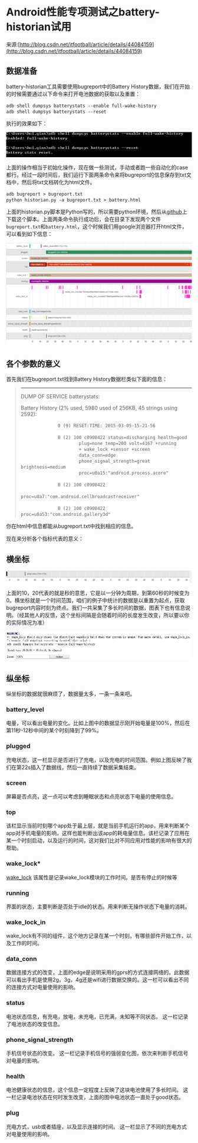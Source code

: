 #  Android性能专项测试之battery-historian试用

来源:[http://blog.csdn.net/itfootball/article/details/44084159](http://blog.csdn.net/itfootball/article/details/44084159)

## 数据准备

battery-historian工具需要使用bugreport中的Battery History数据，我们在开始的时候需要通过以下命令来打开电池数据的获取以及重置：

```
adb shell dumpsys batterystats --enable full-wake-history
adb shell dumpsys batterystats --reset
```

执行的效果如下：

![](1/1.png)

上面的操作相当于初始化操作，现在做一些测试，手动或者跑一些自动化的case都行。经过一段时间后，我们运行下面两条命令来将bugreport的信息保存到txt文档中，然后将txt文档转化为html文件。

```
adb bugreport > bugreport.txt
python historian.py -a bugreport.txt > battery.html
```

上面的historian.py脚本是Python写的，所以需要python环境，然后从[github](https://github.com/google/battery-historian)上下载这个脚本。上面两条命令执行成功后，会在目录下发现两个文件 `bugreport.txt`和`battery.html`，这个时候我们用google浏览器打开html文件，可以看到如下信息：

![](1/2.png)

## 各个参数的意义

首先我们在bugreport.txt找到Battery History数据栏类似下面的信息：

> ----------------------------------------------------
> 
> DUMP OF SERVICE batterystats:
> 
> Battery History (2% used, 5980 used of 256KB, 45 strings using 2592):
>
>                   0 (9) RESET:TIME: 2015-03-05-15-21-56
>
>                   0 (2) 100 c0900422 status=discharging health=good 
> 							plug=none temp=200 volt=4167 +running 
> 							+ wake_lock +sensor +screen 
> 							data_conn=edge 
> 							phone_signal_strength=great brightness=medium 
> 							proc=u0a15:"android.process.acore"
>
>                   0 (2) 100 c0900422 
> 							proc=u0a7:"com.android.cellbroadcastreceiver"
>
>                   0 (2) 100 c0900422 proc=u0a53:"com.android.gallery3d"
> 

你在html中信息都能从bugreport.txt中找到相应的信息。 

现在来分析各个指标代表的意义：

## 横坐标

![](1/3.png)

上面的10，20代表的就是秒的意思，它是以一分钟为周期，到第60秒的时候变为0。横坐标就是一个时间范围，咱们的例子中统计的数据是以重置为起点，获取bugreport内容时刻为终点。我们一共采集了多长时间的数据，图表下也有信息说明。（经其他人的反馈，这个坐标间隔是会随着时间的长度发生改变，所以要以你的实际情况为准）

![](1/4.png)

## 纵坐标

纵坐标的数据就很麻烦了，数据量太多，一条一条来吧。

### battery_level

电量，可以看出电量的变化。比如上图中的数据显示刚开始电量是100%，然后在第11秒-12秒中间的某个时刻降到了99%。

### plugged

充电状态，这一栏显示是否进行了充电，以及充电的时间范围。例如上图反映了我们在第22s插入了数据线，然后一直持续了数据采集结束。

### screen

屏幕是否点亮，这一点可以考虑到睡眠状态和点亮状态下电量的使用信息。

### top

该栏显示当前时刻哪个app处于最上层，就是当前手机运行的app，用来判断某个app对手机电量的影响，这样也能判断出该app的耗电量信息。该栏记录了应用在某一个时刻启动，以及运行的时间，这对我们比对不同应用对性能的影响有很大的帮助。

### wake_lock*

[wake_lock](http://blog.csdn.net/g_salamander/article/details/7978772) 该属性是记录wake_lock模块的工作时间。是否有停止的时候等

### running

界面的状态，主要判断是否处于idle的状态。用来判断无操作状态下电量的消耗。

### wake_lock_in

wake_lock有不同的组件，这个地方记录在某一个时刻，有哪些部件开始工作，以及工作的时间。

### data_conn

数据连接方式的改变，上面的edge是说明采用的gprs的方式连接网络的。此数据可以看出手机是使用2g，3g，4g还是wifi进行数据交换的。这一栏可以看出不同的连接方式对电量使用的影响。

### status

电池状态信息，有充电，放电，未充电，已充满，未知等不同状态。 
这一栏记录了电池状态的改变信息。

### phone_signal_strength

手机信号状态的改变。 
这一栏记录手机信号的强弱变化图，依次来判断手机信号对电量的影响。

### health

电池健康状态的信息，这个信息一定程度上反映了这块电池使用了多长时间。 
这一栏记录电池状态在何时发生改变，上面的图中电池状态一直处于good状态。

### plug

充电方式，usb或者插座，以及显示连接的时间。 
这一栏显示了不同的充电方式对电量使用的影响。